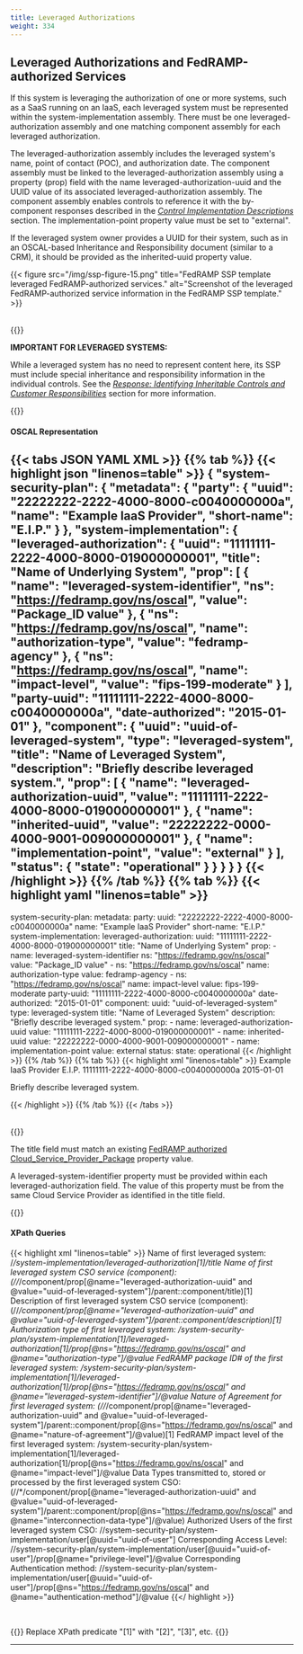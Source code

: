 ```yaml
---
title: Leveraged Authorizations
weight: 334
---
```

## Leveraged Authorizations and FedRAMP-authorized Services

If this system is leveraging the authorization of one or more systems, such as a SaaS running on an IaaS, each leveraged system must be represented within the system-implementation assembly. There must be one leveraged-authorization assembly and one matching component assembly for each leveraged authorization.

The leveraged-authorization assembly includes the leveraged system's name, point of contact (POC), and authorization date. The component assembly must be linked to the leveraged-authorization assembly using a property (prop) field with the name leveraged-authorization-uuid and the
UUID value of its associated leveraged-authorization assembly. The component assembly enables controls to reference it with the by-component responses described in the [*Control Implementation Descriptions*](/documentation/ssp/6-security-controls/#control-implementation-descriptions) section. The implementation-point property value must be set to "external".

If the leveraged system owner provides a UUID for their system, such as in an OSCAL-based Inheritance and Responsibility document (similar to a CRM), it should be provided as the inherited-uuid property value.

{{< figure src="/img/ssp-figure-15.png" title="FedRAMP SSP template leveraged FedRAMP-authorized services." alt="Screenshot of the leveraged FedRAMP-authorized service information in the FedRAMP SSP template." >}}

<br />
{{<callout>}}

**IMPORTANT FOR LEVERAGED SYSTEMS:**

While a leveraged system has no need to represent content here, its SSP must include special inheritance and responsibility information in the individual controls. See the [*Response: Identifying Inheritable Controls and Customer Responsibilities*](/documentation/ssp/6-security-controls/#response-identifying-inheritable-controls-and-customer-responsibilities) section for more information.

{{</callout>}}

#### OSCAL Representation

{{< tabs JSON YAML XML >}}
{{% tab %}}
{{< highlight json "linenos=table" >}}
{
  "system-security-plan": {
    "metadata": {
      "party": {
        "uuid": "22222222-2222-4000-8000-c0040000000a",
        "name": "Example IaaS Provider",
        "short-name": "E.I.P."
      }
    },
    "system-implementation": {
      "leveraged-authorization": {
        "uuid": "11111111-2222-4000-8000-019000000001",
        "title": "Name of Underlying System",
        "prop": [
          {
            "name": "leveraged-system-identifier",
            "ns": "https://fedramp.gov/ns/oscal",
            "value": "Package_ID value"
          },
          {
            "ns": "https://fedramp.gov/ns/oscal",
            "name": "authorization-type",
            "value": "fedramp-agency"
          },
          {
            "ns": "https://fedramp.gov/ns/oscal",
            "name": "impact-level",
            "value": "fips-199-moderate"
          }
        ],
        "party-uuid": "11111111-2222-4000-8000-c0040000000a",
        "date-authorized": "2015-01-01"
      },
      "component": {
        "uuid": "uuid-of-leveraged-system",
        "type": "leveraged-system",
        "title": "Name of Leveraged System",
        "description": "Briefly describe leveraged system.",
        "prop": [
          {
            "name": "leveraged-authorization-uuid",
            "value": "11111111-2222-4000-8000-019000000001"
          },
          {
            "name": "inherited-uuid",
            "value": "22222222-0000-4000-9001-009000000001"
          },
          {
            "name": "implementation-point",
            "value": "external"
          }
        ],
        "status": {
          "state": "operational"
        }
      }
    }
  }
}
{{< /highlight >}}
{{% /tab %}}
{{% tab %}}
{{< highlight yaml "linenos=table" >}}
---
system-security-plan:
  metadata:
    party:
      uuid: "22222222-2222-4000-8000-c0040000000a"
      name: "Example IaaS Provider"
      short-name: "E.I.P."
  system-implementation:
    leveraged-authorization:
      uuid: "11111111-2222-4000-8000-019000000001"
      title: "Name of Underlying System"
      prop:
        - name: leveraged-system-identifier
          ns: "https://fedramp.gov/ns/oscal"
          value: "Package_ID value"
        - ns: "https://fedramp.gov/ns/oscal"
          name: authorization-type
          value: fedramp-agency
        - ns: "https://fedramp.gov/ns/oscal"
          name: impact-level
          value: fips-199-moderate
      party-uuid: "11111111-2222-4000-8000-c0040000000a"
      date-authorized: "2015-01-01"
    component:
      uuid: "uuid-of-leveraged-system"
      type: leveraged-system
      title: "Name of Leveraged System"
      description: "Briefly describe leveraged system."
      prop:
        - name: leveraged-authorization-uuid
          value: "11111111-2222-4000-8000-019000000001"
        - name: inherited-uuid
          value: "22222222-0000-4000-9001-009000000001"
        - name: implementation-point
          value: external
      status:
        state: operational
{{< /highlight >}}
{{% /tab %}}
{{% tab %}}
{{< highlight xml "linenos=table" >}}
<system-security-plan>
     <metadata>
         <!-- CSP name -->
         <party uuid="22222222-2222-4000-8000-c0040000000a">
             <name>Example IaaS Provider</name>
             <short-name>E.I.P.</short-name>
         </party>
     </metadata>
     <!-- cut import-profile, system-characteristics -->
     <system-implementation>
         <leveraged-authorization uuid="11111111-2222-4000-8000-019000000001">
             <title>Name of Underlying System</title>
             <!-- FedRAMP Package ID -->
             <prop name="leveraged-system-identifier" ns="https://fedramp.gov/ns/oscal" value="Package_ID value" />
             <prop ns="https://fedramp.gov/ns/oscal" name="authorization-type" value="fedramp-agency"/>
             <prop ns="https://fedramp.gov/ns/oscal" name="impact-level" value="fips-199-moderate"/>
             <party-uuid>11111111-2222-4000-8000-c0040000000a</party-uuid>
             <date-authorized>2015-01-01</date-authorized>
         </leveraged-authorization>
         <!-- CSO name & service description -->
         <component uuid="uuid-of-leveraged-system" type="leveraged-system">
             <title>Name of Leveraged System</title>
             <description>
                 <p>Briefly describe leveraged system.</p>
             </description>
             <prop name="leveraged-authorization-uuid" value="11111111-2222-4000-8000-019000000001" />
             <prop name="inherited-uuid" value="22222222-0000-4000-9001-009000000001" />
             <prop name="implementation-point" value="external"/>
             <!-- FedRAMP prop extensions for table 6.1 columns -->
             <status state="operational"/>
         </component>
     </system-implementation>
</system-security-plan>
{{< /highlight >}}
{{% /tab %}}
{{< /tabs >}}

<br />
{{<callout>}}

The title field must match an existing [FedRAMP authorized Cloud_Service_Provider_Package](https://raw.githubusercontent.com/18F/fedramp-data/master/data/data.json) property value.

A leveraged-system-identifier property must be provided within each leveraged-authorization field.  The value of this property must be from the same Cloud Service Provider as identified in the title field.

{{</callout>}}

#### XPath Queries
{{< highlight xml "linenos=table" >}}
    Name of first leveraged system:
        /*/system-implementation/leveraged-authorization[1]/title
    Name of first leveraged system CSO service (component):
        (//*/component/prop[@name="leveraged-authorization-uuid" and @value="uuid-of-leveraged-system"]/parent::component/title)[1]
    Description of first leveraged system CSO service (component):
        (//*/component/prop[@name="leveraged-authorization-uuid" and @value="uuid-of-leveraged-system"]/parent::component/description)[1]
    Authorization type of first leveraged system:
        /system-security-plan/system-implementation[1]/leveraged-authorization[1]/prop[@ns="https://fedramp.gov/ns/oscal" and @name="authorization-type"]/@value
    FedRAMP package ID# of the first leveraged system:
        /system-security-plan/system-implementation[1]/leveraged-authorization[1]/prop[@ns="https://fedramp.gov/ns/oscal" and @name="leveraged-system-identifier"]/@value
    Nature of Agreement for first leveraged system:
        (//*/component/prop[@name="leveraged-authorization-uuid" and @value="uuid-of-leveraged-system"]/parent::component/prop[@ns="https://fedramp.gov/ns/oscal" and @name="nature-of-agreement"]/@value)[1]
    FedRAMP impact level of the first leveraged system:
        /system-security-plan/system-implementation[1]/leveraged-authorization[1]/prop[@ns="https://fedramp.gov/ns/oscal" and @name="impact-level"]/@value
    Data Types transmitted to, stored or processed by the first leveraged system CSO:
        (//*/component/prop[@name="leveraged-authorization-uuid" and @value="uuid-of-leveraged-system"]/parent::component/prop[@ns="https://fedramp.gov/ns/oscal" and @name="interconnection-data-type"]/@value)
    Authorized Users of the first leveraged system CSO:
        //system-security-plan/system-implementation/user[@uuid="uuid-of-user"]
    Corresponding Access Level:
        //system-security-plan/system-implementation/user[@uuid="uuid-of-user"]/prop[@name="privilege-level"]/@value
    Corresponding Authentication method:
        //system-security-plan/system-implementation/user[@uuid="uuid-of-user"]/prop[@ns="https://fedramp.gov/ns/oscal" and @name="authentication-method"]/@value
{{</ highlight >}}

<br />

{{<callout>}}
Replace XPath predicate "[1]" with "[2]", "[3]", etc.
{{</callout>}}

---
